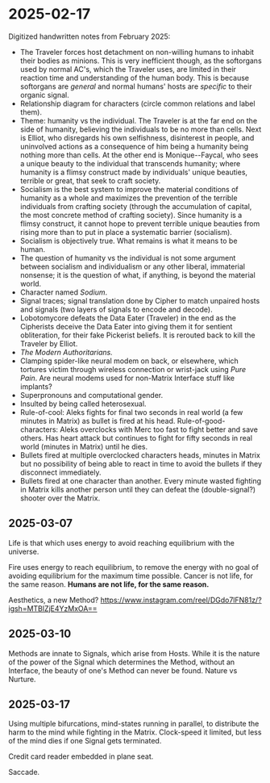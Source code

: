 # 2025-02-17

Digitized handwritten notes from February 2025:

- The Traveler forces host detachment on non-willing humans to inhabit their
  bodies as minions. This is very inefficient though, as the softorgans used by
  normal AC's, which the Traveler uses, are limited in their reaction time and
  understanding of the human body. This is because softorgans are *general* and
  normal humans' hosts are *specific* to their organic signal.
- Relationship diagram for characters (circle common relations and label them).
- Theme: humanity vs the individual. The Traveler is at the far end on the side
  of humanity, believing the individuals to be no more than cells. Next is
  Elliot, who disregards his own selfishness, disinterest in people, and
  uninvolved actions as a consequence of him being a humanity being nothing more
  than cells. At the other end is Monique--Faycal, who sees a unique beauty to
  the individual that transcends humanity; where humanity is a flimsy construct
  made by individuals' unique beauties, terrible or great, that seek to craft
  society.
- Socialism is the best system to improve the material conditions of humanity as
  a whole and maximizes the prevention of the terrible individuals from crafting
  society (through the accumulation of capital, the most concrete method of
  crafting society). Since humanity is a flimsy construct, it cannot hope to
  prevent terrible unique beauties from rising more than to put in place a
  systematic barrier (socialism).
- Socialism is objectively true. What remains is what it means to be human.
- The question of humanity vs the individual is not some argument between
  socialism and individualism or any other liberal, immaterial nonsense; it is
  the question of what, if anything, is beyond the material world.
- Character named *Sodium*.
- Signal traces; signal translation done by Cipher to match unpaired hosts and
  signals (two layers of signals to encode and decode).
- Lobotomycore defeats the Data Eater (Traveler) in the end as the Cipherists
  deceive the Data Eater into giving them it for sentient obliteration, for
  their fake Pickerist beliefs. It is rerouted back to kill the Traveler by
  Elliot.
- *The Modern Authoritarians.*
- Clamping spider-like neural modem on back, or elsewhere, which tortures victim
  through wireless connection or wrist-jack using *Pure Pain*. Are neural modems
  used for non-Matrix Interface stuff like implants?
- Superpronouns and computational gender.
- Insulted by being called heterosexual.
- Rule-of-cool: Aleks fights for final two seconds in real world (a few minutes
  in Matrix) as bullet is fired at his head. Rule-of-good-characters: Aleks
  overclocks with Merc too fast to fight better and save others. Has heart
  attack but continues to fight for fifty seconds in real world (minutes in
  Matrix) until he dies.
- Bullets fired at multiple overclocked characters heads, minutes in Matrix but
  no possibility of being able to react in time to avoid the bullets if they
  disconnect immediately.
- Bullets fired at one character than another. Every minute wasted fighting in
  Matrix kills another person until they can defeat the (double-signal?) shooter
  over the Matrix.

## 2025-03-07

Life is that which uses energy to avoid reaching equilibrium with the universe.

Fire uses energy to reach equilibrium, to remove the energy with no goal of
avoiding equilibrium for the maximum time possible. Cancer is not life, for the
same reason. **Humans are not life, for the same reason.**

Aesthetics, a new Method? <https://www.instagram.com/reel/DGdo7lFN81z/?igsh=MTBlZjE4YzMxOA==>

## 2025-03-10

Methods are innate to Signals, which arise from Hosts. While it is the nature of
the power of the Signal which determines the Method, without an Interface, the
beauty of one's Method can never be found. Nature vs Nurture.

## 2025-03-17

Using multiple bifurcations, mind-states running in parallel, to distribute the
harm to the mind while fighting in the Matrix. Clock-speed it limited, but less
of the mind dies if one Signal gets terminated.

Credit card reader embedded in plane seat.

Saccade.



